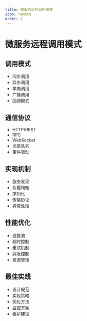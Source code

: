 ```yaml
---
title: 微服务远程调用模式
icon: remote
order: 2
---
```


# 微服务远程调用模式

## 调用模式
- 同步调用
- 异步调用
- 单向调用
- 广播调用
- 回调模式

## 通信协议
- HTTP/REST
- RPC
- WebSocket
- 消息队列
- 事件驱动

## 实现机制
- 服务发现
- 负载均衡
- 序列化
- 传输协议
- 异常处理

## 性能优化
- 连接池
- 超时控制
- 重试机制
- 并发控制
- 资源管理

## 最佳实践
- 设计规范
- 实现策略
- 优化方法
- 监控方案
- 维护建议
